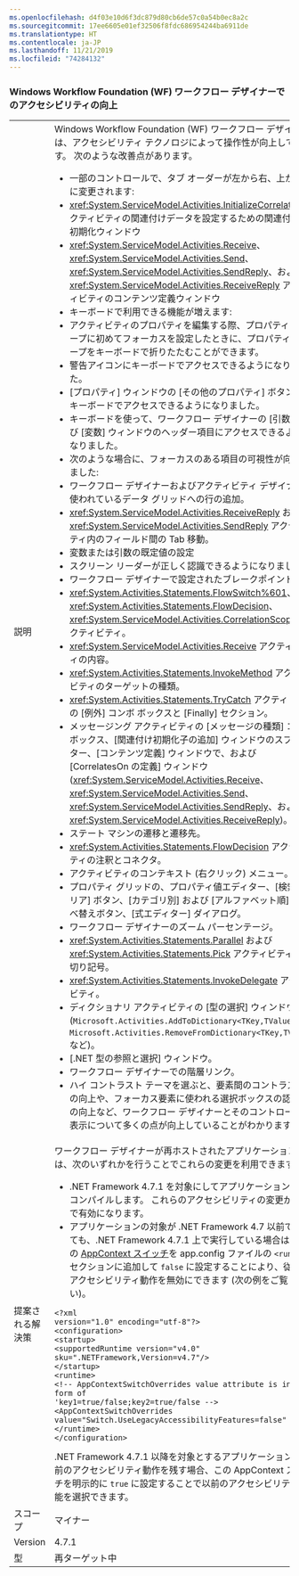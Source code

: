 ```yaml
---
ms.openlocfilehash: d4f03e10d6f3dc879d80cb6de57c0a54b0ec8a2c
ms.sourcegitcommit: 17ee6605e01ef32506f8fdc686954244ba6911de
ms.translationtype: HT
ms.contentlocale: ja-JP
ms.lasthandoff: 11/21/2019
ms.locfileid: "74284132"
---
```

### <a name="accessibility-improvements-in-windows-workflow-foundation-wf-workflow-designer"></a>Windows Workflow Foundation (WF) ワークフロー デザイナーでのアクセシビリティの向上

|   |   |
|---|---|
|説明|Windows Workflow Foundation (WF) ワークフロー デザイナーは、アクセシビリティ テクノロジによって操作性が向上しています。 次のような改善点があります。<ul><li>一部のコントロールで、タブ オーダーが左から右、上から下に変更されます:</li><li><xref:System.ServiceModel.Activities.InitializeCorrelation> アクティビティの関連付けデータを設定するための関連付けの初期化ウィンドウ</li><li><xref:System.ServiceModel.Activities.Receive>、<xref:System.ServiceModel.Activities.Send>、<xref:System.ServiceModel.Activities.SendReply>、および <xref:System.ServiceModel.Activities.ReceiveReply> アクティビティのコンテンツ定義ウィンドウ</li><li>キーボードで利用できる機能が増えます:</li><li>アクティビティのプロパティを編集する際、プロパティ グループに初めてフォーカスを設定したときに、プロパティ グループをキーボードで折りたたむことができます。</li><li>警告アイコンにキーボードでアクセスできるようになりました。</li><li>[プロパティ] ウィンドウの [その他のプロパティ] ボタンに、キーボードでアクセスできるようになりました。</li><li>キーボードを使って、ワークフロー デザイナーの [引数] および [変数] ウィンドウのヘッダー項目にアクセスできるようになりました。</li><li>次のような場合に、フォーカスのある項目の可視性が向上しました:</li><li>ワークフロー デザイナーおよびアクティビティ デザイナーで使われているデータ グリッドへの行の追加。</li><li><xref:System.ServiceModel.Activities.ReceiveReply> および <xref:System.ServiceModel.Activities.SendReply> アクティビティ内のフィールド間の Tab 移動。</li><li>変数または引数の既定値の設定</li><li>スクリーン リーダーが正しく認識できるようになりました:</li><li>ワークフロー デザイナーで設定されたブレークポイント。</li><li><xref:System.Activities.Statements.FlowSwitch%601>、<xref:System.Activities.Statements.FlowDecision>、<xref:System.ServiceModel.Activities.CorrelationScope> アクティビティ。</li><li><xref:System.ServiceModel.Activities.Receive> アクティビティの内容。</li><li><xref:System.Activities.Statements.InvokeMethod> アクティビティのターゲットの種類。</li><li><xref:System.Activities.Statements.TryCatch> アクティビティの [例外] コンボ ボックスと [Finally] セクション。</li><li>メッセージング アクティビティの [メッセージの種類] コンボ ボックス、[関連付け初期化子の追加] ウィンドウのスプリッター、[コンテンツ定義] ウィンドウで、および [CorrelatesOn の定義] ウィンドウ (<xref:System.ServiceModel.Activities.Receive>、<xref:System.ServiceModel.Activities.Send>、<xref:System.ServiceModel.Activities.SendReply>、および <xref:System.ServiceModel.Activities.ReceiveReply>)。</li><li>ステート マシンの遷移と遷移先。</li><li><xref:System.Activities.Statements.FlowDecision> アクティビティの注釈とコネクタ。</li><li>アクティビティのコンテキスト (右クリック) メニュー。</li><li>プロパティ グリッドの、プロパティ値エディター、[検索のクリア] ボタン、[カテゴリ別] および [アルファベット順] の並べ替えボタン、[式エディター] ダイアログ。</li><li>ワークフロー デザイナーのズーム パーセンテージ。</li><li><xref:System.Activities.Statements.Parallel> および <xref:System.Activities.Statements.Pick> アクティビティの区切り記号。</li><li><xref:System.Activities.Statements.InvokeDelegate> アクティビティ。</li><li>ディクショナリ アクティビティの [型の選択] ウィンドウ (<code>Microsoft.Activities.AddToDictionary&lt;TKey,TValue&gt;</code>、<code>Microsoft.Activities.RemoveFromDictionary&lt;TKey,TValue&gt;</code> など)。</li><li>[.NET 型の参照と選択] ウィンドウ。</li><li>ワークフロー デザイナーでの階層リンク。</li><li>ハイ コントラスト テーマを選ぶと、要素間のコントラスト比の向上や、フォーカス要素に使われる選択ボックスの認識性の向上など、ワークフロー デザイナーとそのコントロールの表示について多くの点が向上していることがわかります。</li></ul>|
|提案される解決策|ワークフロー デザイナーが再ホストされたアプリケーションでは、次のいずれかを行うことでこれらの変更を利用できます。<ul><li>.NET Framework 4.7.1 を対象にしてアプリケーションを再コンパイルします。 これらのアクセシビリティの変更が既定で有効になります。</li><li>アプリケーションの対象が .NET Framework 4.7 以前であっても、.NET Framework 4.7.1 上で実行している場合は、次の [AppContext スイッチ](~/docs/framework/configure-apps/file-schema/runtime/appcontextswitchoverrides-element.md)を app.config ファイルの <code>&lt;runtime&gt;</code> セクションに追加して <code>false</code> に設定することにより、従来のアクセシビリティ動作を無効にできます (次の例をご覧ください)。</li></ul><pre><code class="lang-xml">&lt;?xml version=&quot;1.0&quot; encoding=&quot;utf-8&quot;?&gt;&#13;&#10;&lt;configuration&gt;&#13;&#10;&lt;startup&gt;&#13;&#10;&lt;supportedRuntime version=&quot;v4.0&quot; sku=&quot;.NETFramework,Version=v4.7&quot;/&gt;&#13;&#10;&lt;/startup&gt;&#13;&#10;&lt;runtime&gt;&#13;&#10;&lt;!-- AppContextSwitchOverrides value attribute is in the form of &#39;key1=true/false;key2=true/false  --&gt;&#13;&#10;&lt;AppContextSwitchOverrides value=&quot;Switch.UseLegacyAccessibilityFeatures=false&quot; /&gt;&#13;&#10;&lt;/runtime&gt;&#13;&#10;&lt;/configuration&gt;&#13;&#10;</code></pre>.NET Framework 4.7.1 以降を対象とするアプリケーションで以前のアクセシビリティ動作を残す場合、この AppContext スイッチを明示的に <code>true</code> に設定することで以前のアクセシビリティ機能を選択できます。|
|スコープ|マイナー|
|Version|4.7.1|
|型|再ターゲット中|
